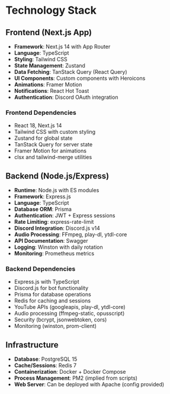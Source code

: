# Technology Stack

## Frontend (Next.js App)
- **Framework**: Next.js 14 with App Router
- **Language**: TypeScript
- **Styling**: Tailwind CSS
- **State Management**: Zustand
- **Data Fetching**: TanStack Query (React Query)
- **UI Components**: Custom components with Heroicons
- **Animations**: Framer Motion
- **Notifications**: React Hot Toast
- **Authentication**: Discord OAuth integration

### Frontend Dependencies
- React 18, Next.js 14
- Tailwind CSS with custom styling
- Zustand for global state
- TanStack Query for server state
- Framer Motion for animations
- clsx and tailwind-merge utilities

## Backend (Node.js/Express)
- **Runtime**: Node.js with ES modules
- **Framework**: Express.js
- **Language**: TypeScript
- **Database ORM**: Prisma
- **Authentication**: JWT + Express sessions
- **Rate Limiting**: express-rate-limit
- **Discord Integration**: Discord.js v14
- **Audio Processing**: FFmpeg, play-dl, ytdl-core
- **API Documentation**: Swagger
- **Logging**: Winston with daily rotation
- **Monitoring**: Prometheus metrics

### Backend Dependencies
- Express.js with TypeScript
- Discord.js for bot functionality
- Prisma for database operations
- Redis for caching and sessions
- YouTube APIs (googleapis, play-dl, ytdl-core)
- Audio processing (ffmpeg-static, opusscript)
- Security (bcrypt, jsonwebtoken, cors)
- Monitoring (winston, prom-client)

## Infrastructure
- **Database**: PostgreSQL 15
- **Cache/Sessions**: Redis 7
- **Containerization**: Docker + Docker Compose
- **Process Management**: PM2 (implied from scripts)
- **Web Server**: Can be deployed with Apache (config provided)